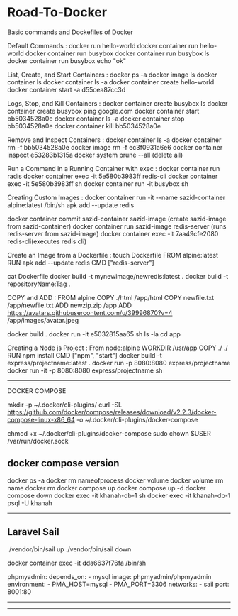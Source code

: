 # Road-To-Docker
Basic commands and Dockefiles of Docker



Default Commands :
docker run hello-world
docker container run hello-world
docker container run busybox
docker container run busybox ls
docker container run busybox echo "ok"



List, Create, and Start Containers :
docker ps -a
docker image ls
docker container ls
docker container ls -a
docker container create hello-world
docker container start -a d55cea87cc3d



Logs, Stop, and Kill Containers :
docker container create busybox ls
docker container create busybox ping google.com
docker container start bb5034528a0e
docker container ls -a
docker container stop bb5034528a0e
docker container kill bb5034528a0e



Remove and Inspect Containers : 
docker container ls -a
docker container rm -f bb5034528a0e
docker image rm -f ec3f0931a6e6
docker container inspect e53283b1315a
docker system prune --all (delete all)



Run a Command in a Running Container with exec :
docker container run radis
docker container exec -it 5e580b3983ff redis-cli
docker container exec -it 5e580b3983ff sh
docker container run -it busybox sh


Creating Custom Images :
docker container run -it --name sazid-container alpine:latest /bin/sh
apk add --update redis

docker container commit sazid-container sazid-image (create sazid-image from sazid-container)
docker container run sazid-image redis-server (runs redis-server from sazid-image)
docker container exec -it 7aa49cfe2080 redis-cli(executes redis cli)



Create an Image from a Dockerfile :
touch Dockerfile
FROM alpine:latest
RUN apk add --update redis
CMD ["redis-server"]

cat Dockerfile
docker build -t mynewimage/newredis:latest .
docker build -t repositoryName:Tag .



COPY and ADD :
FROM alpine
COPY ./html /app/html
COPY newfile.txt /app/newfile.txt
ADD newzip.zip /app
ADD https://avatars.githubusercontent.com/u/39996870?v=4 /app/images/avatar.jpeg

docker build .
docker run -it e5032815aa65 sh
ls -la
cd app



Creating a Node js Project :
From node:alpine
WORKDIR /usr/app
COPY ./ ./
RUN npm install
CMD ["npm", "start"]
docker build -t express/projectname:latest .
docker run -p 8080:8080 express/projectname
docker run -it -p 8080:8080 express/projectname sh



------------------------------------------------------------------

DOCKER COMPOSE

mkdir -p ~/.docker/cli-plugins/
curl -SL https://github.com/docker/compose/releases/download/v2.2.3/docker-compose-linux-x86_64 -o ~/.docker/cli-plugins/docker-compose

chmod +x ~/.docker/cli-plugins/docker-compose
sudo chown $USER /var/run/docker.sock

docker compose version
-----------------------------------
docker ps -a
docker rm nameofprocess
docker volume 
docker volume rm name
docker rm 
docker compose up
docker compose up -d
docker compose down
docker exec -it khanah-db-1 sh
docker exec -it khanah-db-1 psql -U khanah

----------------------------------
Laravel Sail
----------------------------------
./vendor/bin/sail up
./vendor/bin/sail down

docker container exec -it dda6637f76fa /bin/sh

phpmyadmin:
        depends_on:
            - mysql
        image: phpmyadmin/phpmyadmin
        environment:
            - PMA_HOST=mysql
            - PMA_PORT=3306
        networks:
            - sail
        port: 8001:80


-----------------------------------------------------------
-----------------------------------------------------------

